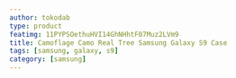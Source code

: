 ```yaml
---
author: tokodab
type: product
featimg: 11PYPSOethuHVI14GhNHhtF07Muz2LVm9
title: Camoflage Camo Real Tree Samsung Galaxy S9 Case
tags: [samsung, galaxy, s9]
category: [samsung]
---
```

